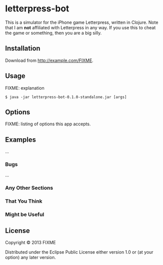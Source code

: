 # letterpress-bot

This is a simulator for the iPhone game Letterpress, written in Clojure. Note that I am **not** affiliated with Letterpress in any way. If you use this to cheat the game or something, then you are a big silly.

## Installation

Download from http://example.com/FIXME.

## Usage

FIXME: explanation

    $ java -jar letterpress-bot-0.1.0-standalone.jar [args]

## Options

FIXME: listing of options this app accepts.

## Examples

...

### Bugs

...

### Any Other Sections
### That You Think
### Might be Useful

## License

Copyright © 2013 FIXME

Distributed under the Eclipse Public License either version 1.0 or (at
your option) any later version.
